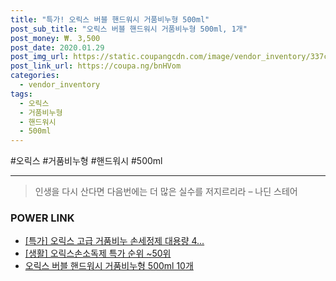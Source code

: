 ```yaml
--- 
title: "특가! 오릭스 버블 핸드워시 거품비누형 500ml" 
post_sub_title: "오릭스 버블 핸드워시 거품비누형 500ml, 1개" 
post_money: ₩. 3,500 
post_date: 2020.01.29 
post_img_url: https://static.coupangcdn.com/image/vendor_inventory/337c/71f25bde4af01fa6456af20c8ab88d2855df30a9fd2bf87414831b87eaa3.jpg 
post_link_url: https://coupa.ng/bnHVom 
categories: 
  - vendor_inventory 
tags: 
  - 오릭스 
  - 거품비누형 
  - 핸드워시 
  - 500ml 
--- 
```

  #오릭스 #거품비누형 #핸드워시 #500ml 
<hr> 

> 인생을 다시 산다면 다음번에는 더 많은 실수를 저지르리라 – 나딘 스테어 


### POWER LINK

* <a href="https://blog.naver.com/santokki14/221789281129" target="_blank">[특가] 오릭스 고급 거품비누 손세정제 대용량 4...</a>
* <a href="https://blog.naver.com/sakai111/221788575089" target="_blank"> [생활] 오릭스손소독제 특가 순위 ~50위</a>
* <a href="https://blog.naver.com/fasyy4321/221791004825" target="_blank">오릭스 버블 핸드워시 거품비누형 500ml 10개</a>

